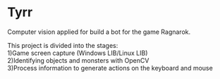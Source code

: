 # Tyrr
Computer vision applied for build a bot for the game Ragnarok.<br/>

This project is divided into the stages:<br/>
1)Game screen capture (Windows LIB/Linux LIB)<br/>
2)Identifying objects and monsters with OpenCV<br/>
3)Process information to generate actions on the keyboard and mouse<br/>
